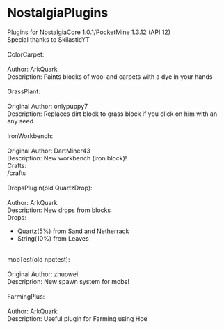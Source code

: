 ﻿# NostalgiaPlugins
Plugins for NostalgiaCore 1.0.1/PocketMine 1.3.12 (API 12)<br>
Special thanks to SkilasticYT<br>
<br>
ColorCarpet:<br>
<br>
Author: ArkQuark<br>
Description: Paints blocks of wool and carpets with a dye in your hands<br>
<br>
GrassPlant:<br>
<br>
Original Author: onlypuppy7<br>
Description: Replaces dirt block to grass block if you click on him with an any seed<br>
<br>
IronWorkbench:<br>
<br>
Original Author: DartMiner43<br>
Description: New workbench (iron block)!<br>
Crafts:<br>
/crafts<br>
<br>
DropsPlugin(old QuartzDrop):<br>
<br>
Author: ArkQuark<br>
Description: New drops from blocks<br>
Drops:<br>
<ul>
<li>Quartz(5%) from Sand and Netherrack</li>
<li>String(10%) from Leaves</li>
</ul><br>
mobTest(old npctest):<br>
<br>
Original Author: zhuowei<br>
Descriprion: New spawn system for mobs!<br>
<br>
FarmingPlus:<br>
<br>
Author: ArkQuark<br>
Description: Useful plugin for Farming using Hoe<br>

